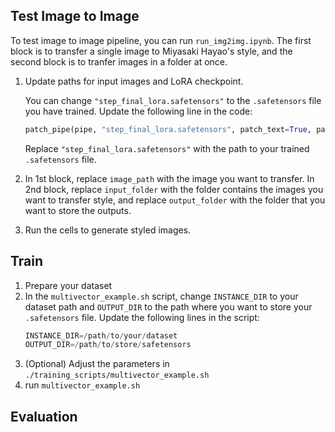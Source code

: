## Test Image to Image 
To test image to image pipeline, you can run `run_img2img.ipynb`. The first block is to transfer a single image to Miyasaki Hayao's style, and the second block is to tranfer images in a folder at once. 

1. Update paths for input images and LoRA checkpoint.

   You can change `"step_final_lora.safetensors"` to the `.safetensors` file you have trained. Update the following line in the code:
   ```python
   patch_pipe(pipe, "step_final_lora.safetensors", patch_text=True, patch_unet=True, patch_ti=True)
   ```
   Replace `"step_final_lora.safetensors"` with the path to your trained `.safetensors` file.
2. In 1st block, replace `image_path` with the image you want to transfer. In 2nd block, replace `input_folder` with the folder contains the images you want to transfer style, and replace `output_folder` with the folder that you want to store the outputs. 
   
3. Run the cells to generate styled images.

## Train 

1. Prepare your dataset
2. In the `multivector_example.sh` script, change `INSTANCE_DIR` to your dataset path and `OUTPUT_DIR` to the path where you want to store your `.safetensors` file. Update the following lines in the script:
   ```python
   INSTANCE_DIR=/path/to/your/dataset
   OUTPUT_DIR=/path/to/store/safetensors
   ```
4. (Optional) Adjust the parameters in `./training_scripts/multivector_example.sh`
5. run `multivector_example.sh`

## Evaluation 


